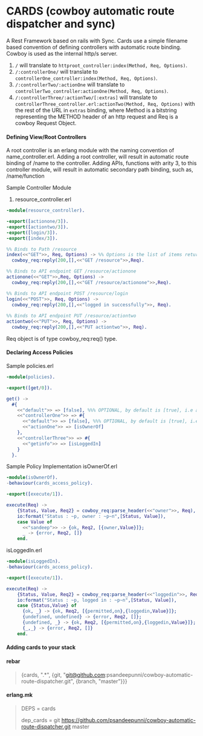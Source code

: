 CARDS (cowboy automatic route dispatcher and sync)
=================================

A  Rest Framework based on rails with Sync. Cards use a simple filename based convention of defining controllers with automatic route binding. Cowboy is used as the internal http/s server.

1. ```/``` will translate to ```httproot_controller:index(Method, Req, Options)```. 
2. ```/:controllerOne/``` will translate to ```controllerOne_controller:index(Method, Req, Options)```.
3. ```/:controllerTwo/:actionOne``` will translate to ```controllerTwo_controller:actionOne(Method, Req, Options)```.
4. ```/:controllerThree/:actionTwo/[:extras]``` will translate to ```controllerThree_controller.erl:actionTwo(Method, Req, Options)``` with the rest of the URL in ```extras``` binding,
where Method is a bitstring representing the METHOD header of an http request and Req is a cowboy Request Object.

#### Defining View/Root Controllers

A root controller is an erlang module with the naming convention of name_controller.erl. Adding a root controller, will result in automatic route binding of /name to the controller. Adding APIs, functions with arity 3, to this controller module, will result in automatic secondary path binding, such as, /name/function

Sample Controller Module

1. resource_controller.erl

```erlang
-module(resource_controller).

-export([actionone/3]).
-export([actiontwo/3]).
-export([login/3]).
-export([index/3]).

%% Binds to Path /resource
index(<<"GET">>, Req, Options) -> %% Options is the list of items returned after evaluation of access policy for the API
  cowboy_req:reply(200,[],<<"GET /resource">>,Req).

%% Binds to API endpoint GET /resource/actionone
actionone(<<"GET">>,Req, Options) -> 
  cowboy_req:reply(200,[],<<"GET /resource/actionone">>,Req).

%% Binds to API endpoint POST /resource/login
login(<<"POST">>, Req, Options) -> 
  cowboy_req:reply(200,[],<<"logged in successfully">>, Req).
  
%% Binds to API endpoint PUT /resource/actiontwo
actiontwo(<<"PUT">>, Req, Options) ->
  cowboy_req:reply(200,[],<<"PUT actiontwo">>, Req).
```
Req object is of type cowboy_req:req() type.

#### Declaring Access Policies

Sample policies.erl 

```erlang
-module(policies).

-export([get/0]).

get() ->
  #{
    <<"default">> => [false], %%% OPTIONAL, by default is [true], i.e all APIs are public
    <<"controllerOne">> => #{
      <<"default">> => [false], %%% OPTIONAL, by default is [true], i.e all APIs actions with base path /controllerOne will be public
      <<"actionOne">> => [isOwnerOf]
    },
    <<"controllerThree">> => #{
      <<"getinfo">> => [isLoggedIn]
    }
  }.
```

Sample Policy Implementation isOwnerOf.erl

```erlang
-module(isOwnerOf).
-behaviour(cards_access_policy).

-export([execute/1]).

execute(Req) ->
    {Status, Value, Req2} = cowboy_req:parse_header(<<"owner">>, Req),
    io:format("Status : ~p, owner : ~p~n",[Status, Value]),
    case Value of
      <<"sandeep">> -> {ok, Req2, [{owner,Value}]};
      _ -> {error, Req2, []}
    end.
```

isLoggedIn.erl

```erlang
-module(isLoggedIn).
-behaviour(cards_access_policy).

-export([execute/1]).

execute(Req) ->
    {Status, Value, Req2} = cowboy_req:parse_header(<<"loggedin">>, Req),
    io:format("Status : ~p, logged in : ~p~n",[Status, Value]),
    case {Status,Value} of
      {ok, _} -> {ok, Req2, [{permitted,on},{loggedin,Value}]};
      {undefined, undefined} -> {error, Req2, []};
      {undefined, _} -> {ok, Req2, [{permitted,on},{loggedin,Value}]};
      {_,_} -> {error, Req2, []}
    end.
```

#### Adding cards to your stack

#### rebar
 > {cards, ".*", {git, "git@github.com:psandeepunni/cowboy-automatic-route-dispatcher.git", {branch, "master"}}}

#### erlang.mk
 > DEPS = cards
 >
 > dep_cards = git https://github.com/psandeepunni/cowboy-automatic-route-dispatcher.git master
